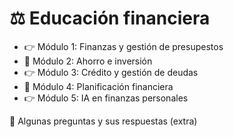 # ⚖️ Educación financiera

- 👉 Módulo 1: Finanzas y gestión de presupestos
- 🎯 Módulo 2: Ahorro e inversión
- 👉 Módulo 3: Crédito y gestión de deudas
- 🎯 Módulo 4: Planificación financiera
- 👉 Módulo 5: IA en finanzas personales

🎯 Algunas preguntas y sus respuestas (extra)